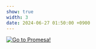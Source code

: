 ```yaml
---
show: true
width: 3
date: 2024-06-27 01:50:00 +0900
---
```

<div>
    <a href="https://ceos-promesa.vercel.app/" target="_blank">
        <img data-src="{{ '/assets/images/logo/promesa.svg' | relative_url }}" class="lazy w-100 rounded-xl" src="{{ '/assets/images/logo/promesa.svg' | relative_url }}" data-toggle="tooltip" data-placement="bottom" title="Go to Promesa!">
    </a>
</div>
